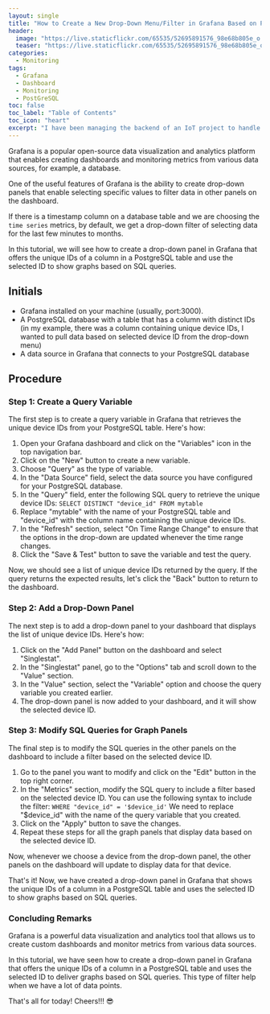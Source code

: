 ```yaml
---
layout: single
title: "How to Create a New Drop-Down Menu/Filter in Grafana Based on PostgreSQL Table Column"
header:
  image: "https://live.staticflickr.com/65535/52695891576_98e68b805e_o.png"
  teaser: "https://live.staticflickr.com/65535/52695891576_98e68b805e_o.png"
categories:
  - Monitoring
tags:
  - Grafana
  - Dashboard
  - Monitoring
  - PostGreSQL
toc: false
toc_label: "Table of Contents"
toc_icon: "heart"
excerpt: "I have been managing the backend of an IoT project to handle data and show statuses via Grafana dashboard. In this tutorial, I write a step-by-step tutorial on how to create a new drop-down menu/filter. Our comprehensive tutorial explains how to use PostgreSQL table columns to create powerful filters that will transform the way you visualize and analyze your data."
---
```



Grafana is a popular open-source data visualization and analytics platform that enables creating dashboards and monitoring metrics from various data sources, for example, a database. 

One of the useful features of Grafana is the ability to create drop-down panels that enable selecting specific values to filter data in other panels on the dashboard.

If there is a timestamp column on a database table and we are choosing the `time series` metrics, by default, we get a drop-down filter of selecting data for the last few minutes to months.

In this tutorial, we will see how to create a drop-down panel in Grafana that offers the unique IDs of a column in a PostgreSQL table and use the selected ID to show graphs based on SQL queries.

## Initials
* Grafana installed on your machine (usually, port:3000).
* A PostgreSQL database with a table that has a column with distinct IDs (in my example, there was a column containing unique device IDs, I wanted to pull data based on selected device ID from the drop-down menu)
* A data source in Grafana that connects to your PostgreSQL database


## Procedure
### Step 1: Create a Query Variable
The first step is to create a query variable in Grafana that retrieves the unique device IDs from your PostgreSQL table. Here's how:
1. Open your Grafana dashboard and click on the "Variables" icon in the top navigation bar.
2. Click on the "New" button to create a new variable.
3. Choose "Query" as the type of variable.
4. In the "Data Source" field, select the data source you have configured for your PostgreSQL database.
5. In the "Query" field, enter the following SQL query to retrieve the unique device IDs:
`SELECT DISTINCT "device_id" FROM mytable`
6. Replace "mytable" with the name of your PostgreSQL table and "device_id" with the column name containing the unique device IDs.
7. In the "Refresh" section, select "On Time Range Change" to ensure that the options in the drop-down are updated whenever the time range changes.
8. Click the "Save & Test" button to save the variable and test the query.

Now, we should see a list of unique device IDs returned by the query. If the query returns the expected results, let's click the "Back" button to return to the dashboard.

### Step 2: Add a Drop-Down Panel
The next step is to add a drop-down panel to your dashboard that displays the list of unique device IDs. Here's how:
1. Click on the "Add Panel" button on the dashboard and select "Singlestat".
2. In the "Singlestat" panel, go to the "Options" tab and scroll down to the "Value" section.
3. In the "Value" section, select the "Variable" option and choose the query variable you created earlier.
4. The drop-down panel is now added to your dashboard, and it will show the selected device ID.


### Step 3: Modify SQL Queries for Graph Panels
The final step is to modify the SQL queries in the other panels on the dashboard to include a filter based on the selected device ID. 
1. Go to the panel you want to modify and click on the "Edit" button in the top right corner.
2. In the "Metrics" section, modify the SQL query to include a filter based on the selected device ID. You can use the following syntax to include the filter:
`WHERE "device_id" = '$device_id'`
We need to replace "$device_id" with the name of the query variable that you created.
3. Click on the "Apply" button to save the changes.
4. Repeat these steps for all the graph panels that display data based on the selected device ID. 

Now, whenever we choose a device from the drop-down panel, the other panels on the dashboard will update to display data for that device.

That's it! Now, we have created a drop-down panel in Grafana that shows the unique IDs of a column in a PostgreSQL table and uses the selected ID to show graphs based on SQL queries.

### Concluding Remarks
Grafana is a powerful data visualization and analytics tool that allows us to create custom dashboards and monitor metrics from various data sources. 

In this tutorial, we have seen how to create a drop-down panel in Grafana that offers the unique IDs of a column in a PostgreSQL table and uses the selected ID to deliver graphs based on SQL queries. This type of filter help when we have a lot of data points. 

That's all for today! Cheers!!! :sunglasses:
<!--stackedit_data:
eyJoaXN0b3J5IjpbMjA2MjUwMjA4NSwxNzA0MjkwNjgxXX0=
-->